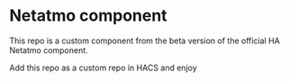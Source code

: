# Netatmo component

This repo is a custom component from the beta version of the official HA Netatmo component.

Add this repo as a custom repo in HACS and enjoy
